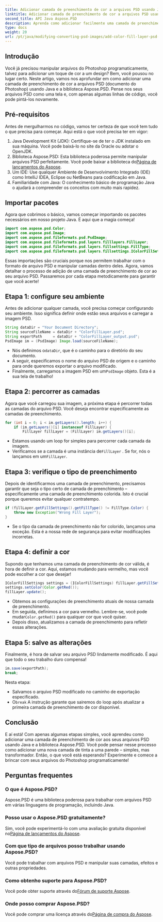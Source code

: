 ```yaml
---
title: Adicionar camada de preenchimento de cor a arquivos PSD usando Java
linktitle: Adicionar camada de preenchimento de cor a arquivos PSD usando Java
second_title: API Java Aspose.PSD
description: Aprenda como adicionar facilmente uma camada de preenchimento de cor a arquivos PSD usando Java e Aspose.PSD. Siga nosso tutorial passo a passo para designs mais rápidos.
type: docs
weight: 20
url: /pt/java/modifying-converting-psd-images/add-color-fill-layer-psd-files/
---
```

## Introdução
Você já precisou manipular arquivos do Photoshop programaticamente, talvez para adicionar um toque de cor a um design? Bem, você pousou no lugar certo. Neste artigo, vamos nos aprofundar em como adicionar uma camada de preenchimento de cor a arquivos PSD (documento do Photoshop) usando Java e a biblioteca Aspose.PSD. Pense nos seus arquivos PSD como uma tela e, com apenas algumas linhas de código, você pode pintá-los novamente.
## Pré-requisitos
Antes de mergulharmos no código, vamos ter certeza de que você tem tudo o que precisa para começar. Aqui está o que você precisa ter em vigor:
1. Java Development Kit (JDK): Certifique-se de ter o JDK instalado em sua máquina. Você pode baixá-lo no site da Oracle ou adotar o OpenJDK.
2.  Biblioteca Aspose.PSD: Esta biblioteca poderosa permite manipular arquivos PSD perfeitamente. Você pode baixar a biblioteca do[Página de lançamentos do Aspose](https://releases.aspose.com/psd/java/).
3. Um IDE: Use qualquer Ambiente de Desenvolvimento Integrado (IDE) como IntelliJ IDEA, Eclipse ou NetBeans para codificação em Java.
4. Familiaridade com Java: O conhecimento básico de programação Java o ajudará a compreender os conceitos com muito mais rapidez.
## Importar pacotes
Agora que cobrimos o básico, vamos começar importando os pacotes necessários em nosso projeto Java. É aqui que a magia começa! 
```java
import com.aspose.psd.Color;
import com.aspose.psd.Image;
import com.aspose.psd.fileformats.psd.PsdImage;
import com.aspose.psd.fileformats.psd.layers.filllayers.FillLayer;
import com.aspose.psd.fileformats.psd.layers.fillsettings.FillType;
import com.aspose.psd.fileformats.psd.layers.fillsettings.IColorFillSettings;
```
Essas importações são cruciais porque nos permitem trabalhar com o formato de arquivo PSD e manipular camadas dentro deles.
Agora, vamos detalhar o processo de adição de uma camada de preenchimento de cor ao seu arquivo PSD. Passaremos por cada etapa metodicamente para garantir que você acerte!
## Etapa 1: configure seu ambiente
Antes de adicionar qualquer camada, você precisa começar configurando seu ambiente. Isso significa definir onde estão seus arquivos e carregar a imagem PSD. 
```java
String dataDir = "Your Document Directory";
String sourceFileName = dataDir + "ColorFillLayer.psd";
String exportPath     = dataDir + "ColorFillLayer_output.psd";
PsdImage im = (PsdImage) Image.load(sourceFileName);
```
-  Nós definimos o`dataDir`, que é o caminho para o diretório do seu documento.
- A seguir, especificamos o nome do arquivo PSD de origem e o caminho para onde queremos exportar o arquivo modificado.
-  Finalmente, carregamos a imagem PSD em um`PsdImage` objeto. Esta é a sua tela de trabalho!
## Etapa 2: percorrer as camadas
Agora que você carregou sua imagem, a próxima etapa é percorrer todas as camadas do arquivo PSD. Você deseja encontrar especificamente as camadas de preenchimento.
```java
for (int i = 0; i < im.getLayers().length; i++) {
    if (im.getLayers()[i] instanceof FillLayer) {
        FillLayer fillLayer = (FillLayer) im.getLayers()[i];
```
- Estamos usando um loop for simples para percorrer cada camada da imagem.
-  Verificamos se a camada é uma instância de`FillLayer` . Se for, nós o lançamos em um`FillLayer`.
## Etapa 3: verifique o tipo de preenchimento
Depois de identificarmos uma camada de preenchimento, precisamos garantir que seja o tipo certo de camada de preenchimento – especificamente uma camada de preenchimento colorida. Isto é crucial porque queremos evitar qualquer contratempo.
```java
if (fillLayer.getFillSettings().getFillType() != FillType.Color) {
    throw new Exception("Wrong Fill Layer");
}
```
- Se o tipo da camada de preenchimento não for colorido, lançamos uma exceção. Esta é a nossa rede de segurança para evitar modificações incorretas.
## Etapa 4: definir a cor
Supondo que tenhamos uma camada de preenchimento de cor válida, é hora de definir a cor. Aqui, estamos mudando para vermelho, mas você pode escolher a cor que desejar!
```java
IColorFillSettings settings = (IColorFillSettings) fillLayer.getFillSettings();
settings.setColor(Color.getRed());
fillLayer.update();
```
- Obtemos as configurações de preenchimento atuais de nossa camada de preenchimento.
-  Em seguida, definimos a cor para vermelho. Lembre-se, você pode mudar`Color.getRed()` para qualquer cor que você quiser.
- Depois disso, atualizamos a camada de preenchimento para refletir essas alterações.
## Etapa 5: salve as alterações
Finalmente, é hora de salvar seu arquivo PSD lindamente modificado. É aqui que todo o seu trabalho duro compensa!
```java
im.save(exportPath);
break;
```
Nesta etapa:
- Salvamos o arquivo PSD modificado no caminho de exportação especificado.
-  O`break` A instrução garante que sairemos do loop após atualizar a primeira camada de preenchimento de cor disponível.
## Conclusão
E aí está! Com apenas algumas etapas simples, você aprendeu como adicionar uma camada de preenchimento de cor aos seus arquivos PSD usando Java e a biblioteca Aspose.PSD. Você pode pensar nesse processo como adicionar uma nova camada de tinta a uma parede – simples, mas transformador. Então, o que você está esperando? Experimente e comece a brincar com seus arquivos do Photoshop programaticamente!
## Perguntas frequentes
### O que é Aspose.PSD?  
Aspose.PSD é uma biblioteca poderosa para trabalhar com arquivos PSD em várias linguagens de programação, incluindo Java.
### Posso usar o Aspose.PSD gratuitamente?  
 Sim, você pode experimentá-lo com uma avaliação gratuita disponível no[Página de lançamentos do Aspose](https://releases.aspose.com/).
### Com que tipo de arquivos posso trabalhar usando Aspose.PSD?  
Você pode trabalhar com arquivos PSD e manipular suas camadas, efeitos e outras propriedades.
### Como obtenho suporte para Aspose.PSD?  
 Você pode obter suporte através do[Fórum de suporte Aspose](https://forum.aspose.com/c/psd/34).
### Onde posso comprar Aspose.PSD?  
 Você pode comprar uma licença através do[Página de compra do Aspose](https://purchase.aspose.com/buy).